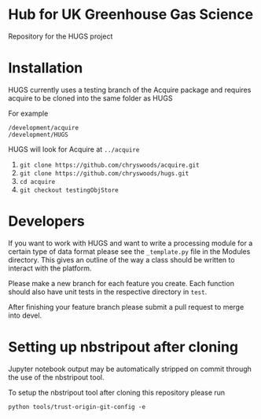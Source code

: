 # Hub for UK Greenhouse Gas Science
Repository for the HUGS project

# Installation
HUGS currently uses a testing branch of the Acquire package and requires acquire to be cloned into the same folder as HUGS

For example 

```
/development/acquire
/development/HUGS
```

HUGS will look for Acquire at `../acquire`

1. `git clone https://github.com/chryswoods/acquire.git`
2. `git clone https://github.com/chryswoods/hugs.git`
3. `cd acquire`
4. `git checkout testingObjStore`


# Developers
If you want to work with HUGS and want to write a processing module for a certain type of data format please see the `_template.py` file in the Modules directory. This gives an outline of the way a class should be written to interact with the platform.

Please make a new branch for each feature you create. Each function should also have unit tests in the respective directory
in `test`.

After finishing your feature branch please submit a pull request to merge into devel.

# Setting up nbstripout after cloning
Jupyter notebook output may be automatically stripped on commit through the use of the nbstripout tool.

To setup the nbstripout tool after cloning this repository please run

`python tools/trust-origin-git-config -e`

